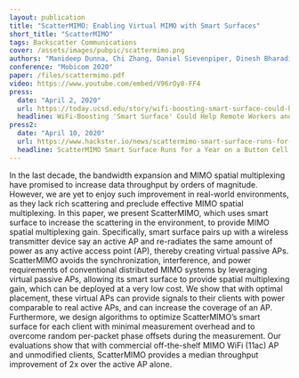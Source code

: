 ```yaml
---
layout: publication
title: "ScatterMIMO: Enabling Virtual MIMO with Smart Surfaces"
short_title: "ScatterMIMO"
tags: Backscatter Communications
cover: /assets/images/pubpic/scattermimo.png
authors: "Manideep Dunna, Chi Zhang, Daniel Sievenpiper, Dinesh Bharadia"
conference: "Mobicom 2020"
paper: /files/scattermimo.pdf
video: https://www.youtube.com/embed/V96rOy8-FF4
press:
  date: "April 2, 2020"
  url: https://today.ucsd.edu/story/wifi-boosting-smart-surface-could-help-remote-workers-and-students
  headline: WiFi-Boosting 'Smart Surface' Could Help Remote Workers and Students
press2:
  date: "April 10, 2020"
  url: https://www.hackster.io/news/scattermimo-smart-surface-runs-for-a-year-on-a-button-cell-doubles-wi-fi-speeds-8ea4f374cc59
  headline: ScatterMIMO Smart Surface Runs for a Year on a Button Cell, Doubles Wi-Fi Speeds
---
```


In the last decade, the bandwidth expansion and MIMO spatial multiplexing have promised to increase data throughput by orders of magnitude. However, we are yet to enjoy such improvement in real-world environments, as they lack rich scattering and preclude effective MIMO spatial multiplexing. In this paper, we present ScatterMIMO, which uses smart surface to increase the scattering in the environment, to provide MIMO spatial multiplexing gain. Specifically, smart surface pairs up with a wireless transmitter device say an active AP and re-radiates the same amount of power as any active access point (AP), thereby creating virtual passive APs. ScatterMIMO avoids the synchronization, interference, and power requirements of conventional distributed MIMO systems by leveraging virtual passive APs, allowing its smart surface to provide spatial multiplexing gain, which can be deployed at a very low cost. We show that with optimal placement, these virtual APs can provide signals to their clients with power comparable to real active APs, and can increase the coverage of an AP. Furthermore, we design algorithms to optimize ScatterMIMO’s smart surface for each client with minimal measurement overhead and to overcome random per-packet phase offsets during the measurement. Our evaluations show that with commercial off-the-shelf MIMO WiFi (11ac) AP and unmodified clients, ScatterMIMO provides a median throughput improvement of 2x over the active AP alone.